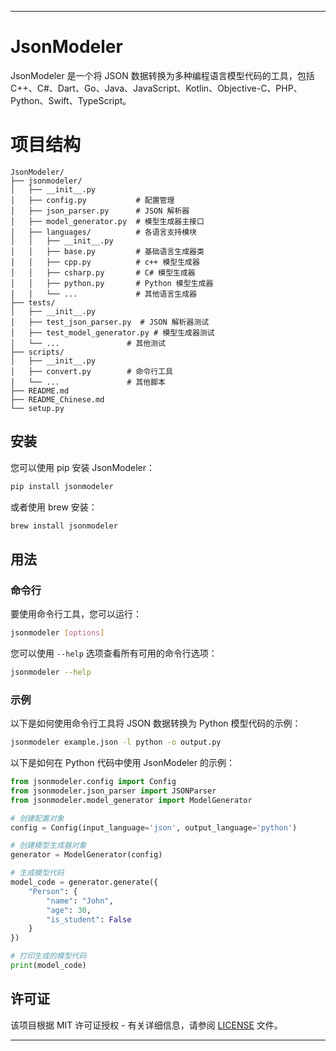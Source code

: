 
---

# JsonModeler

JsonModeler 是一个将 JSON 数据转换为多种编程语言模型代码的工具，包括 C++、C#、Dart、Go、Java、JavaScript、Kotlin、Objective-C、PHP、Python、Swift、TypeScript。

# 项目结构

```
JsonModeler/
├── jsonmodeler/
│   ├── __init__.py
│   ├── config.py           # 配置管理
│   ├── json_parser.py      # JSON 解析器
│   ├── model_generator.py  # 模型生成器主接口
│   ├── languages/          # 各语言支持模块
│   │   ├── __init__.py
│   │   ├── base.py         # 基础语言生成器类
│   │   ├── cpp.py          # c++ 模型生成器
│   │   ├── csharp.py       # C# 模型生成器
│   │   ├── python.py       # Python 模型生成器
│   │   └── ...             # 其他语言生成器
├── tests/
│   ├── __init__.py
│   ├── test_json_parser.py  # JSON 解析器测试
│   ├── test_model_generator.py # 模型生成器测试
│   └── ...               # 其他测试
├── scripts/
│   ├── __init__.py
│   ├── convert.py        # 命令行工具
│   └── ...               # 其他脚本
├── README.md
├── README_Chinese.md
└── setup.py
```

## 安装

您可以使用 pip 安装 JsonModeler：

```bash
pip install jsonmodeler
```
或者使用 brew 安装：

```bash
brew install jsonmodeler
```

## 用法

### 命令行

要使用命令行工具，您可以运行：

```bash
jsonmodeler [options]
```

您可以使用 `--help` 选项查看所有可用的命令行选项：

```bash
jsonmodeler --help
```

### 示例

以下是如何使用命令行工具将 JSON 数据转换为 Python 模型代码的示例：

```bash
jsonmodeler example.json -l python -o output.py
```

以下是如何在 Python 代码中使用 JsonModeler 的示例：

```python
from jsonmodeler.config import Config
from jsonmodeler.json_parser import JSONParser
from jsonmodeler.model_generator import ModelGenerator

# 创建配置对象
config = Config(input_language='json', output_language='python')

# 创建模型生成器对象
generator = ModelGenerator(config)

# 生成模型代码
model_code = generator.generate({
    "Person": {
        "name": "John",
        "age": 30,
        "is_student": False
    }
})

# 打印生成的模型代码
print(model_code)
```

## 许可证

该项目根据 MIT 许可证授权 - 有关详细信息，请参阅 [LICENSE](LICENSE) 文件。

---
